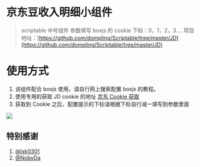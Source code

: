 # 京东豆收入明细小组件

> scriptable 中号组件 参数填写 boxjs 的 cookie 下标：0，1，2，3....
> 项目地址：[https://github.com/dompling/Scriptable/tree/master/JD](https://github.com/dompling/Scriptable/tree/master/JD)

# 使用方式

1. 该组件配合 boxjs 使用，请自行网上搜索配置 boxjs 的教程。
2. 使用专用的获取 JD cookie 的地址 [京东 Cookie 获取](https://raw.githubusercontent.com/lxk0301/scripts/master/JD_extra_cookie.js)
3. 获取到 Cookie 之后，配置提示的下标请根据下标自行减一填写到参数里面

![](https://raw.githubusercontent.com/dompling/Scriptable/master/JD/jd_img.gif)

## 特别感谢

1.  [@lxk0301](https://github.com/lxk0301)
2.  [@NobyDa](https://github.com/NobyDa)
